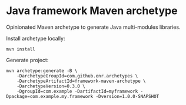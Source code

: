 
# Java framework Maven archetype

Opinionated Maven archetype to generate Java multi-modules libraries.

Install archetype locally:

```
mvn install
```

Generate project:

```
mvn archetype:generate -B \
    -DarchetypeGroupId=com.github.enr.archetypes \
    -DarchetypeArtifactId=framework-maven-archetype \
    -DarchetypeVersion=0.3.0 \
    -DgroupId=com.example -DartifactId=myframework -Dpackage=com.example.my.framework -Dversion=1.0.0-SNAPSHOT
```